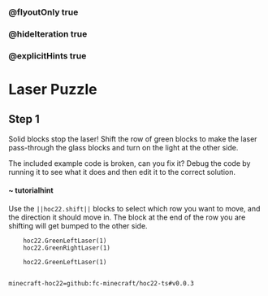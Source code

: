 ### @flyoutOnly true
### @hideIteration true
### @explicitHints true


# Laser Puzzle

## Step 1
Solid blocks stop the laser! Shift the row of green blocks to make the laser pass-through the glass blocks and turn on the light at the other side. 

The included example code is broken, can you fix it? Debug the code by running it to see what it does and then edit it to the correct solution.

#### ~ tutorialhint 
Use the ``||hoc22.shift||`` blocks to select which row you want to move, and the direction it should move in. The block at the end of the row you are shifting will get bumped to the other side.



```ghost
    hoc22.GreenLeftLaser(1)
    hoc22.GreenRightLaser(1)

```
```template
    hoc22.GreenLeftLaser(1)
      
```
```package
minecraft-hoc22=github:fc-minecraft/hoc22-ts#v0.0.3
```
